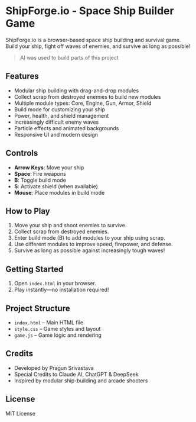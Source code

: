 # ShipForge.io - Space Ship Builder Game

ShipForge.io is a browser-based space ship building and survival game. Build your ship, fight off waves of enemies, and survive as long as possible!
> AI was used to build parts of this project
## Features
- Modular ship building with drag-and-drop modules
- Collect scrap from destroyed enemies to build new modules
- Multiple module types: Core, Engine, Gun, Armor, Shield
- Build mode for customizing your ship
- Power, health, and shield management
- Increasingly difficult enemy waves
- Particle effects and animated backgrounds
- Responsive UI and modern design

## Controls
- **Arrow Keys**: Move your ship
- **Space**: Fire weapons
- **B**: Toggle build mode
- **S**: Activate shield (when available)
- **Mouse**: Place modules in build mode

## How to Play
1. Move your ship and shoot enemies to survive.
2. Collect scrap from destroyed enemies.
3. Enter build mode (B) to add modules to your ship using scrap.
4. Use different modules to improve speed, firepower, and defense.
5. Survive as long as possible against increasingly tough waves!

## Getting Started
1. Open `index.html` in your browser.
2. Play instantly—no installation required!

## Project Structure
- `index.html` – Main HTML file
- `style.css` – Game styles and layout
- `game.js` – Game logic and rendering

## Credits
- Developed by Pragun Srivastava
- Special Credits to Claude AI, ChatGPT & DeepSeek
- Inspired by modular ship-building and arcade shooters

## License
MIT License